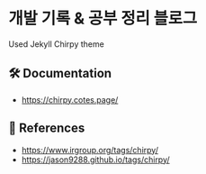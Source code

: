 # 개발 기록 & 공부 정리 블로그

Used Jekyll Chirpy theme

## 🛠️ Documentation
- https://chirpy.cotes.page/

## 📖 References
- https://www.irgroup.org/tags/chirpy/
- https://jason9288.github.io/tags/chirpy/
